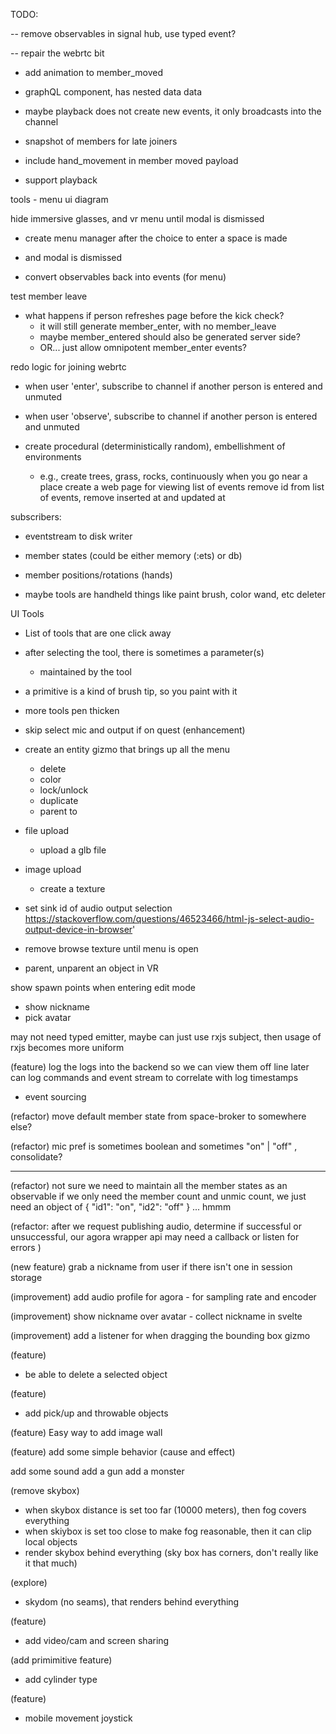 TODO:

-- remove observables in signal hub, use typed event?

-- repair the webrtc bit

- add animation to member_moved

- graphQL component, has nested data data

- maybe playback does not create new events, it only broadcasts into the channel

- snapshot of members for late joiners
- include hand_movement in member moved payload
- support playback

tools - menu ui diagram

hide immersive glasses, and vr menu until modal is dismissed
- create menu manager after the choice to enter a space is made
- and modal is dismissed

- convert observables back into events (for menu)

test member leave 
  - what happens if person refreshes page before the kick check?
    - it will still generate member_enter, with no member_leave
    - maybe member_entered should also be generated server side?
    - OR... just allow omnipotent member_enter events?


redo logic for joining webrtc 
  - when user 'enter', subscribe to channel if another person is entered and unmuted
  - when user 'observe', subscribe to channel if another person is entered and unmuted

- create procedural (deterministically random), embellishment of environments
  - e.g., create trees, grass, rocks, continuously when you go near a place
create a web page for viewing list of events
remove id from list of events, remove inserted at and updated at

subscribers:
  - eventstream to disk writer
  - member states (could be either memory (:ets) or db)
  - member positions/rotations (hands)


- maybe tools are handheld things like paint brush, color wand, etc
  deleter

UI Tools
  - List of tools that are one click away
  - after selecting the tool, there is sometimes a parameter(s)
     - maintained by the tool
  - a primitive is a kind of brush tip, so you paint with it

- more tools
    pen
    thicken

- skip select mic and output if on quest (enhancement)

- create an entity gizmo that brings up all the menu
   - delete
   - color
   - lock/unlock
   - duplicate
   - parent to

- file upload
  - upload a glb file

- image upload
  - create a texture

- set sink id of audio output selection 
https://stackoverflow.com/questions/46523466/html-js-select-audio-output-device-in-browser'

- remove browse texture until menu is open

- parent, unparent an object in VR

show spawn points when entering edit mode

- show nickname
- pick avatar


may not need typed emitter, maybe can just use rxjs subject,
then usage of rxjs becomes more uniform

(feature)
log the logs into the backend so we can view them off line later
can log commands and event stream to correlate with log timestamps
- event sourcing

(refactor)
move default member state  from space-broker to somewhere else?

(refactor)
mic pref is sometimes boolean and sometimes "on" | "off" , consolidate?

---

(refactor)
not sure we need to maintain all the member states as an observable 
if we only need the member count and unmic count, we just need
an object of 
{ "id1": "on", "id2": "off" }
... hmmm


(refactor: after we request publishing audio, determine if successful or unsuccessful, our agora wrapper api
may need a callback or listen for errors )

(new feature)
grab a nickname from user if there isn't one in session storage

(improvement)
add audio profile for agora - for sampling rate and encoder

(improvement) show nickname over avatar - collect nickname in svelte

(improvement)
add a listener for when dragging the bounding box gizmo

(feature)
- be able to delete a selected object 

(feature)
- add pick/up and throwable objects

(feature)
Easy way to add image wall

(feature)
add some simple behavior (cause and effect)

add some sound
add a gun
add a monster

(remove skybox)
- when skybox distance is set too far (10000 meters), then fog covers everything
- when skiybox is set too close to make fog reasonable, then it can clip local objects
- render skybox behind everything (sky box has corners, don't really like it that much)

(explore)
- skydom (no seams), that renders behind everything

(feature)
- add video/cam and screen sharing 

(add primimitive feature)
- add cylinder type

(feature)
- mobile movement joystick
